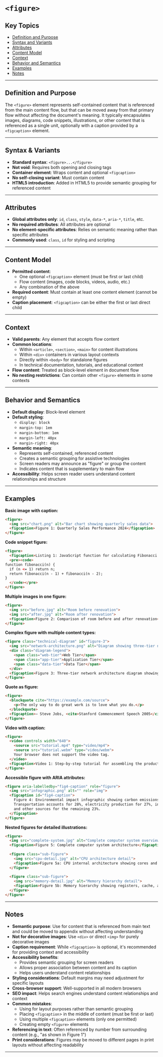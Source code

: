 # `<figure>`

## Key Topics

+ [Definition and Purpose](#definition-and-purpose)
+ [Syntax and Variants](#syntax-and-variants)
+ [Attributes](#attributes)
+ [Content Model](#content-model)
+ [Context](#context)
+ [Behavior and Semantics](#behavior-and-semantics)
+ [Examples](#examples)
+ [Notes](#notes)

---

## Definition and Purpose

The `<figure>` element represents self-contained content that is referenced from the main content flow, but that can be moved away from that primary flow without affecting the document's meaning. It typically encapsulates images, diagrams, code snippets, illustrations, or other content that is referenced as a single unit, optionally with a caption provided by a `<figcaption>` element.

---

## Syntax & Variants

+ **Standard syntax**: `<figure>...</figure>`
+ **Not void**: Requires both opening and closing tags
+ **Container element**: Wraps content and optional `<figcaption>`
+ **No self-closing variant**: Must contain content
+ **HTML5 introduction**: Added in HTML5 to provide semantic grouping for referenced content

---

## Attributes

+ **Global attributes only**: `id`, `class`, `style`, `data-*`, `aria-*`, `title`, etc.
+ **No required attributes**: All attributes are optional
+ **No element-specific attributes**: Relies on semantic meaning rather than specific attributes
+ **Commonly used**: `class`, `id` for styling and scripting

---

## Content Model

+ **Permitted content**:
  - One optional `<figcaption>` element (must be first or last child)
  - Flow content (images, code blocks, videos, audio, etc.)
  - Any combination of the above
+ **Required content**: Must contain at least one content element (cannot be empty)
+ **Caption placement**: `<figcaption>` can be either the first or last direct child

---

## Context

+ **Valid parents**: Any element that accepts flow content
+ **Common locations**:
  - Within `<article>`, `<section>`, `<main>` for content illustrations
  - Within `<div>` containers in various layout contexts
  - Directly within `<body>` for standalone figures
  - In technical documentation, tutorials, and educational content
+ **Flow content**: Treated as block-level element in document flow
+ **No nesting restrictions**: Can contain other `<figure>` elements in some contexts

---

## Behavior and Semantics

+ **Default display**: Block-level element
+ **Default styling**:
  - `display: block`
  - `margin-top: 1em`
  - `margin-bottom: 1em`
  - `margin-left: 40px`
  - `margin-right: 40px`
+ **Semantic meaning**:
  - Represents self-contained, referenced content
  - Creates a semantic grouping for assistive technologies
  - Screen readers may announce as "figure" or group the content
  - Indicates content that is supplementary to main flow
+ **Accessibility**: Helps screen reader users understand content relationships and structure

---

## Examples

**Basic image with caption:**
```html
<figure>
  <img src="chart.png" alt="Bar chart showing quarterly sales data">
  <figcaption>Figure 1: Quarterly Sales Performance 2024</figcaption>
</figure>
```

**Code snippet figure:**
```html
<figure>
  <figcaption>Listing 1: JavaScript function for calculating Fibonacci sequence</figcaption>
  <pre><code>
function fibonacci(n) {
  if (n <= 1) return n;
  return fibonacci(n - 1) + fibonacci(n - 2);
}
  </code></pre>
</figure>
```

**Multiple images in one figure:**
```html
<figure>
  <img src="before.jpg" alt="Room before renovation">
  <img src="after.jpg" alt="Room after renovation">
  <figcaption>Figure 2: Comparison of room before and after renovation</figcaption>
</figure>
```

**Complex figure with multiple content types:**
```html
<figure class="technical-diagram" id="figure-3">
  <img src="network-architecture.png" alt="Diagram showing three-tier network architecture">
  <div class="diagram-legend">
    <span class="web-tier">Web Tier</span>
    <span class="app-tier">Application Tier</span>
    <span class="data-tier">Data Tier</span>
  </div>
  <figcaption>Figure 3: Three-tier network architecture diagram showing web servers, application servers, and database servers with load balancing</figcaption>
</figure>
```

**Quote as figure:**
```html
<figure>
  <blockquote cite="https://example.com/source">
    <p>The only way to do great work is to love what you do.</p>
  </blockquote>
  <figcaption>— Steve Jobs, <cite>Stanford Commencement Speech 2005</cite></figcaption>
</figure>
```

**Video with caption:**
```html
<figure>
  <video controls width="640">
    <source src="tutorial.mp4" type="video/mp4">
    <source src="tutorial.webm" type="video/webm">
    Your browser does not support the video tag.
  </video>
  <figcaption>Video 1: Step-by-step tutorial for assembling the product</figcaption>
</figure>
```

**Accessible figure with ARIA attributes:**
```html
<figure aria-labelledby="fig4-caption" role="figure">
  <img src="infographic.png" alt="" role="img">
  <figcaption id="fig4-caption">
    Figure 4: Environmental impact infographic showing carbon emissions by sector. 
    Transportation accounts for 28%, electricity production for 27%, industry for 22%, 
    and other sources for the remaining 23%.
  </figcaption>
</figure>
```

**Nested figures for detailed illustrations:**
```html
<figure>
  <img src="complete-system.jpg" alt="Complete computer system overview">
  <figcaption>Figure 5: Complete computer system architecture</figcaption>
  
  <figure class="sub-figure">
    <img src="cpu-detail.jpg" alt="CPU architecture detail">
    <figcaption>Figure 5a: CPU internal architecture showing cores and cache</figcaption>
  </figure>
  
  <figure class="sub-figure">
    <img src="memory-detail.jpg" alt="Memory hierarchy detail">
    <figcaption>Figure 5b: Memory hierarchy showing registers, cache, and RAM</figcaption>
  </figure>
</figure>
```

---

## Notes

* **Semantic purpose**: Use for content that is referenced from main text and could be moved to appendix without affecting understanding
* **Not for decorative images**: Use `<div>` or direct `<img>` for purely decorative images
* **Caption requirement**: While `<figcaption>` is optional, it's recommended for providing context and accessibility
* **Accessibility benefits**: 
  - Provides semantic grouping for screen readers
  - Allows proper association between content and its caption
  - Helps users understand content relationships
* **Styling considerations**: Default margins may need adjustment for specific layouts
* **Cross-browser support**: Well-supported in all modern browsers
* **SEO impact**: Helps search engines understand content relationships and context
* **Common mistakes**:
  - Using for layout purposes rather than semantic grouping
  - Placing `<figcaption`> in the middle of content (must be first or last)
  - Using multiple `<figcaption>` elements (only one permitted)
  - Creating empty `<figure>` elements
* **Referencing in text**: Often referenced by number from surrounding content (e.g., "as shown in Figure 1")
* **Print considerations**: Figures may be moved to different pages in print layouts without affecting readability

---
